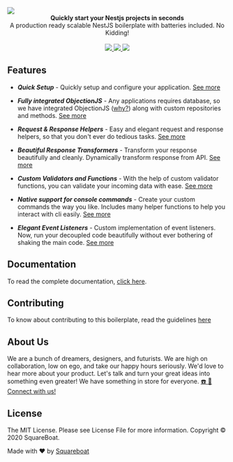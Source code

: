 <img src="./cover.jpg" align="center">

<br />

<div align="center"><strong>Quickly start your Nestjs projects in seconds</strong></div>

<div align="center">A production ready scalable NestJS boilerplate with batteries included. No Kidding!</div>

<br />

<div align="center">
<a href="https://david-dm.org/squareboat/nestjs-boilerplate">
<img src="https://img.shields.io/david/squareboat/nestjs-boilerplate">
</a>
<a href="https://david-dm.org/squareboat/nestjs-boilerplate?type=dev">
<img src="https://img.shields.io/david/dev/squareboat/nestjs-boilerplate" />
</a>
<a href="./LICENSE.MD">
<img src="https://img.shields.io/github/license/squareboat/nestjs-boilerplate">
</a>
</div>

## Features


- *__Quick Setup__* - Quickly setup and configure your application. [See more](https://squareboat.com/open-source/nestjs-boilerplate/setup)

- *__Fully integrated ObjectionJS__* - Any applications requires database, so we have integrated ObjectionJS ([why?](https://squareboat.com/open-source/nestjs-boilerplate/database/introduction)) along with custom repositories and methods. [See more](https://squareboat.com/open-source/nestjs-boilerplate/database/introduction)

- *__Request & Response Helpers__* - Easy and elegant request and response helpers, so that you don't ever do tedious tasks. [See more](https://squareboat.com/open-source/nestjs-boilerplate/basics/request)

- *__Beautiful Response Transformers__* - Transform your response beautifully and cleanly. Dynamically transform response from API. [See more](https://squareboat.com/open-source/nestjs-boilerplate/basics/transformers)

- *__Custom Validators and Functions__* - With the help of custom validator functions, you can validate your incoming data with ease. [See more](https://squareboat.com/open-source/nestjs-boilerplate/basics/validation)

- *__Native support for console commands__* - Create your custom commands the way you like. Includes many helper functions to help you interact with cli easily. [See more](https://squareboat.com/open-source/nestjs-boilerplate/advanced/console)

- *__Elegant Event Listeners__* - Custom implementation of event listeners. Now, run your decoupled code beautifully without ever bothering of shaking the main code. [See more](https://squareboat.com/open-source/nestjs-boilerplate/advanced/events)

## Documentation

To read the complete documentation, [click here](https://squareboat.com/open-source/nestjs-boilerplate/).

## Contributing
To know about contributing to this boilerplate, read the guidelines [here](./CONTRIBUTING.MD)


## About Us

We are a bunch of dreamers, designers, and futurists. We are high on collaboration, low on ego, and take our happy hours seriously. We'd love to hear more about your product. Let's talk and turn your great ideas into something even greater! We have something in store for everyone. [☎️ 📧 Connect with us!](https://squareboat.com/contact)

## License

The MIT License. Please see License File for more information. Copyright © 2020 SquareBoat.

Made with ❤️ by [Squareboat](https://squareboat.com)
